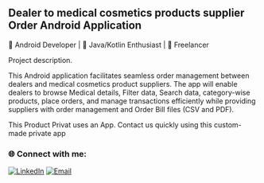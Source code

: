 ## Dealer to medical cosmetics products supplier Order Android Application ##
🚀 Android Developer | 📱 Java/Kotlin Enthusiast | 💼 Freelancer  

Project description.

This Android application facilitates seamless order management between dealers and medical cosmetics product suppliers.
The app will enable dealers to browse Medical details, Filter data, Search data, category-wise products,
place orders, and manage transactions efficiently while providing suppliers with order management and Order Bill files (CSV and PDF).



This Product Privat uses an App.
Contact us quickly using this custom-made private app

### 🌐 Connect with me:
[![LinkedIn](https://img.shields.io/badge/LinkedIn-%230077B5.svg?style=flat&logo=linkedin&logoColor=white)](https://linkedin.com/in/dharmesh-gadhiya161)
[![Email](https://img.shields.io/badge/Email-D14836?style=flat&logo=gmail&logoColor=white)](mailto:dharmeshgadhiya161@gmail.com)
